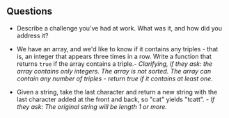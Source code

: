 ## Questions

* Describe a challenge you've had at work. What was it, and how did you address it?

* We have an array, and we'd like to know if it contains any triples - that is, an integer that appears three times in a row. Write a function that returns `true` if the array contains a triple.- *Clarifying, if they ask: the array contains only integers. The array is not sorted. The array can contain any number of triples - return true if it contains at least one.*

* Given a string, take the last character and return a new string with the last character added at the front and back, so "cat" yields "tcatt". - *If they ask: The original string will be length 1 or more.*
